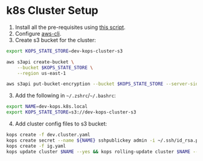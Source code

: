 # k8s Cluster Setup

1. Install all the pre-requisites using [this script](../../setup.sh).
2. Configure [aws-cli](https://docs.aws.amazon.com/cli/latest/userguide/cli-chap-configure.html#cli-quick-configuration).
3. Create s3 bucket for the cluster:
```bash
export KOPS_STATE_STORE=dev-kops-cluster-s3

aws s3api create-bucket \
    --bucket $KOPS_STATE_STORE \
    --region us-east-1

aws s3api put-bucket-encryption --bucket $KOPS_STATE_STORE --server-side-encryption-configuration '{"Rules":[{"ApplyServerSideEncryptionByDefault":{"SSEAlgorithm":"AES256"}}]}'
```

3. Add the following in `~/.zshrc`/`~/.bashrc`:
```bash
export NAME=dev-kops.k8s.local
export KOPS_STATE_STORE=s3://dev-kops-cluster-s3
```

4. Add cluster config files to s3 bucket:
```bash
kops create -f dev.cluster.yaml
kops create secret --name ${NAME} sshpublickey admin -i ~/.ssh/id_rsa.pub
kops create -f ig.yaml
kops update cluster $NAME --yes && kops rolling-update cluster $NAME --yes
```
